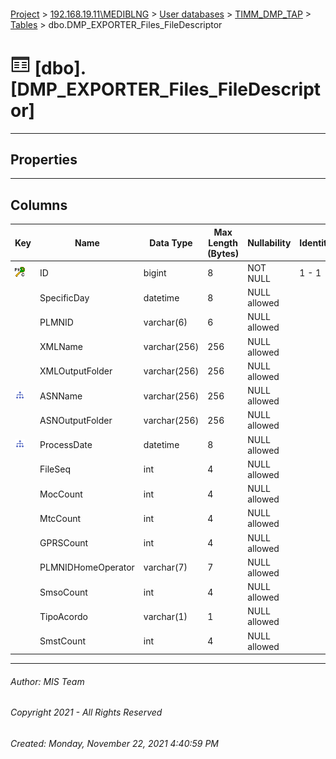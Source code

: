#### 

[Project](../../../../index.md) > [192.168.19.11\\MEDIBLNG](../../../index.md) > [User databases](../../index.md) > [TIMM_DMP_TAP](../index.md) > [Tables](Tables.md) > dbo.DMP_EXPORTER_Files_FileDescriptor

# ![Tables](../../../../Images/Table32.png) [dbo].[DMP_EXPORTER_Files_FileDescriptor]

---

## <a name="#properties"></a>Properties



---

## <a name="#columns"></a>Columns

| Key | Name | Data Type | Max Length (Bytes) | Nullability | Identity | Default |
|---|---|---|---|---|---|---|
| [![Cluster Primary Key PK_DMP_EXPORTER_Files_FileDescriptor_1: ID](../../../../Images/pkcluster.png)](#indexes) | ID | bigint | 8 | NOT NULL | 1 - 1 |  |
|  | SpecificDay | datetime | 8 | NULL allowed |  |  |
|  | PLMNID | varchar(6) | 6 | NULL allowed |  |  |
|  | XMLName | varchar(256) | 256 | NULL allowed |  |  |
|  | XMLOutputFolder | varchar(256) | 256 | NULL allowed |  |  |
| [![Indexes ix_DMP_EXPORTER_Files_FileDescriptor_ASNName_ProcessDate](../../../../Images/Index.png)](#indexes) | ASNName | varchar(256) | 256 | NULL allowed |  |  |
|  | ASNOutputFolder | varchar(256) | 256 | NULL allowed |  |  |
| [![Indexes ix_DMP_EXPORTER_Files_FileDescriptor_ASNName_ProcessDate](../../../../Images/Index.png)](#indexes) | ProcessDate | datetime | 8 | NULL allowed |  |  |
|  | FileSeq | int | 4 | NULL allowed |  |  |
|  | MocCount | int | 4 | NULL allowed |  | ((0)) |
|  | MtcCount | int | 4 | NULL allowed |  | ((0)) |
|  | GPRSCount | int | 4 | NULL allowed |  | ((0)) |
|  | PLMNIDHomeOperator | varchar(7) | 7 | NULL allowed |  |  |
|  | SmsoCount | int | 4 | NULL allowed |  |  |
|  | TipoAcordo | varchar(1) | 1 | NULL allowed |  |  |
|  | SmstCount | int | 4 | NULL allowed |  | ((0)) |


---

###### Author:  MIS Team

###### Copyright 2021 - All Rights Reserved

###### Created: Monday, November 22, 2021 4:40:59 PM

